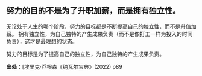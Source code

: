 ## 努力的目的不是为了升职加薪，而是拥有独立性。

无论处于人生的哪个阶段，努力的目标都是不断提高自己的独立性，而不是升值加薪。 
拥有独立性，为自己独特的产生成果负责（而不是像打工一样为投入的时间负责），这才是最理想的状态。

努力的目标是为了提高自己的独立性，为自己独特的产生成果负责。

**出处**：[埃里克·乔根森《纳瓦尔宝典》(2022) p89
